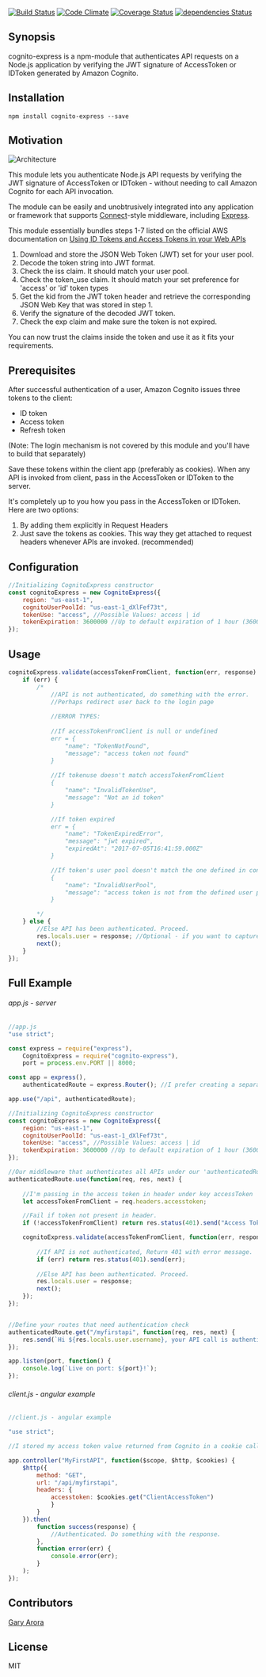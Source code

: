 
[![Build Status](https://travis-ci.org/ghdna/cognito-express.svg?branch=master)](https://travis-ci.org/ghdna/cognito-express)
[![Code Climate](https://codeclimate.com/github/ghdna/cognito-express/badges/gpa.svg)](https://codeclimate.com/github/ghdna/cognito-express/)
[![Coverage Status](https://coveralls.io/repos/github/ghdna/cognito-express/badge.svg?branch=master)](https://coveralls.io/github/ghdna/cognito-express?branch=master)
[![dependencies Status](https://david-dm.org/ghdna/cognito-express/status.svg)](https://david-dm.org/ghdna/cognito-express)


## Synopsis

cognito-express is a npm-module that authenticates API requests on a Node.js application by verifying the JWT signature of AccessToken or IDToken generated by Amazon Cognito.

## Installation 
```
npm install cognito-express --save
```

## Motivation


![Architecture](https://image.ibb.co/nQG6wR/Screen_Shot_2017_10_30_at_18_30_25.png)

This module lets you authenticate Node.js API requests by verifying the JWT signature of AccessToken or IDToken - without needing to call Amazon Cognito for each API invocation.

The module can be easily and unobtrusively integrated into any application or framework that supports [Connect](http://www.senchalabs.org/connect/)-style middleware, including [Express](http://expressjs.com/).

This module essentially bundles steps 1-7  listed on the official AWS documentation on  [Using ID Tokens and Access Tokens in your Web APIs](http://docs.aws.amazon.com/cognito/latest/developerguide/amazon-cognito-user-pools-using-tokens-with-identity-providers.html#amazon-cognito-identity-user-pools-using-id-and-access-tokens-in-web-api)

1. Download and store the JSON Web Token (JWT) set for your user pool. 
2. Decode the token string into JWT format.
2. Check the iss claim. It should match your user pool. 
3. Check the token_use claim. It should match your set preference for 'access' or 'id' token types
4. Get the kid from the JWT token header and retrieve the corresponding JSON Web Key that was stored in step 1.
5. Verify the signature of the decoded JWT token.
6. Check the exp claim and make sure the token is not expired.

You can now trust the claims inside the token and use it as it fits your requirements.

## Prerequisites 

After successful authentication of a user, Amazon Cognito issues three tokens to the client:

- ID token
- Access token
- Refresh token

(Note: The login mechanism is not covered by this module and you'll have to build that separately)

Save these tokens within the client app (preferably as cookies). 
When any API is invoked from client, pass in the AccessToken or IDToken to the server.

It's completely up to you how you pass in the AccessToken or IDToken. Here are two options:
1. By adding them explicitly in Request Headers
2. Just save the tokens as cookies. This way they get attached to request headers whenever APIs are invoked. (recommended)

## Configuration
```javascript
//Initializing CognitoExpress constructor
const cognitoExpress = new CognitoExpress({
	region: "us-east-1",
	cognitoUserPoolId: "us-east-1_dXlFef73t",
	tokenUse: "access", //Possible Values: access | id
	tokenExpiration: 3600000 //Up to default expiration of 1 hour (3600000 ms)
});
```
## Usage
```javascript
cognitoExpress.validate(accessTokenFromClient, function(err, response) {
	if (err) {
		/*
			//API is not authenticated, do something with the error.
		    //Perhaps redirect user back to the login page
			
			//ERROR TYPES:
			
			//If accessTokenFromClient is null or undefined
			err = {
			    "name": "TokenNotFound",
			    "message": "access token not found"
			}
			
			//If tokenuse doesn't match accessTokenFromClient
			{
			    "name": "InvalidTokenUse",
			    "message": "Not an id token"
			}

			//If token expired
			err = {
			    "name": "TokenExpiredError",
			    "message": "jwt expired",
			    "expiredAt": "2017-07-05T16:41:59.000Z"
			}

			//If token's user pool doesn't match the one defined in constructor
			{
			    "name": "InvalidUserPool",
			    "message": "access token is not from the defined user pool"
			}

		*/
	} else {
		//Else API has been authenticated. Proceed.
		res.locals.user = response; //Optional - if you want to capture user information
		next();
	}
});


```
## Full Example 
###### app.js - server
```javascript
//app.js
"use strict";

const express = require("express"),
	CognitoExpress = require("cognito-express"),
	port = process.env.PORT || 8000;

const app = express(),
	authenticatedRoute = express.Router(); //I prefer creating a separate Router for authenticated requests

app.use("/api", authenticatedRoute);

//Initializing CognitoExpress constructor
const cognitoExpress = new CognitoExpress({
	region: "us-east-1",
	cognitoUserPoolId: "us-east-1_dXlFef73t",
	tokenUse: "access", //Possible Values: access | id
	tokenExpiration: 3600000 //Up to default expiration of 1 hour (3600000 ms)
});

//Our middleware that authenticates all APIs under our 'authenticatedRoute' Router
authenticatedRoute.use(function(req, res, next) {
	
	//I'm passing in the access token in header under key accessToken
	let accessTokenFromClient = req.headers.accesstoken;

	//Fail if token not present in header. 
	if (!accessTokenFromClient) return res.status(401).send("Access Token missing from header");

	cognitoExpress.validate(accessTokenFromClient, function(err, response) {
		
		//If API is not authenticated, Return 401 with error message. 
		if (err) return res.status(401).send(err);
		
		//Else API has been authenticated. Proceed.
		res.locals.user = response;
		next();
	});
});


//Define your routes that need authentication check
authenticatedRoute.get("/myfirstapi", function(req, res, next) {
	res.send(`Hi ${res.locals.user.username}, your API call is authenticated!`);
});

app.listen(port, function() {
	console.log(`Live on port: ${port}!`);
});
```

###### client.js - angular example
```javascript
//client.js - angular example

"use strict";

//I stored my access token value returned from Cognito in a cookie called ClientAccessToken

app.controller("MyFirstAPI", function($scope, $http, $cookies) {
	$http({
		method: "GET",
		url: "/api/myfirstapi",
		headers: {
			accesstoken: $cookies.get("ClientAccessToken") 
            }
		}
	}).then(
		function success(response) {
			//Authenticated. Do something with the response. 
		},
		function error(err) {
			console.error(err);
		}
	);
});
```


## Contributors

[Gary Arora](https://twitter.com/AroraGary)

## License

MIT